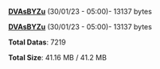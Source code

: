 [**DVAsBYZu**](/data/DVAsBYZu.txt) (30/01/23 - 05:00)- 13137 bytes

[**DVAsBYZu**](/data/DVAsBYZu.txt) (30/01/23 - 05:00)- 13137 bytes

**Total Datas**: 7219

**Total Size**: 41.16 MB / 41.2 MB